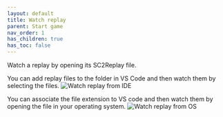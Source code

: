 ```yaml
---
layout: default
title: Watch replay
parent: Start game
nav_order: 1
has_children: true
has_toc: false
---
```


Watch a replay by opening its SC2Replay file.

You can add replay files to the folder in VS Code and then watch them by selecting the files.
![Watch replay from IDE](start-game/start-replay-1.gif)

You can associate the file extension to VS code and then watch them by opening the file in your operating system.
![Watch replay from OS](start-game/start-replay-2.gif)
